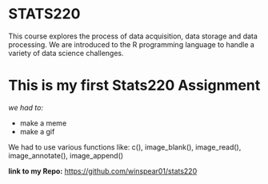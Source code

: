 # STATS220

<p> This course explores the process of data acquisition, data storage and data processing.
  We are introduced to the R programming language to handle a variety of data science challenges. </p>

<h1> This is my first Stats220 Assignment </h1>

*we had to:*

* make a meme
* make a gif

</p> We had to use various functions like: c(), image_blank(), image_read(), image_annotate(), image_append() </p>

**link to my Repo:**   https://github.com/winspear01/stats220

